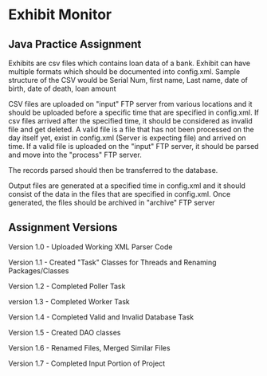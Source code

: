 # Exhibit Monitor
## Java Practice Assignment
Exhibits are csv files which contains loan data of a bank. Exhibit can have multiple formats which should be documented into config.xml. Sample structure of the CSV would be
Serial Num, first name, Last name, date of birth, date of death, loan amount

CSV files are uploaded on "input" FTP server from various locations and it should be uploaded before a specific time that are specified in config.xml. If csv files arrived after the specified time, it should be considered as invalid file and get deleted. A valid file is a file that has not been processed on the day itself yet, exist in config.xml (Server is expecting file) and arrived on time. If a valid file is uploaded on the "input" FTP server, it should be parsed and move into the "process" FTP server.

The records parsed should then be transferred to the database.

Output files are generated at a specified time in config.xml and it should consist of the data in the files that are specified in config.xml. Once generated, the files should be archived in "archive" FTP server
## Assignment Versions
Version 1.0 - Uploaded Working XML Parser Code

Version 1.1 - Created "Task" Classes for Threads and Renaming Packages/Classes

Version 1.2 - Completed Poller Task

version 1.3 - Completed Worker Task

Version 1.4 - Completed Valid and Invalid Database Task

Version 1.5 - Created DAO classes

Version 1.6 - Renamed Files, Merged Similar Files

Version 1.7 - Completed Input Portion of Project